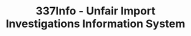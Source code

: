 ---
layout: default
bigquery: https://console.cloud.google.com/bigquery?p=patents-public-data&d=usitc_investigations&page=dataset&project=sheets-management-319211
citation: US International Trade Commission 337Info Unfair Import Investigations Information
  System
contributors: US International Trade Comission
cost: None
description: US International Trade Commission 337Info Unfair Import Investigations
  Information System contains data on investigations done under Section 337. Section
  337 declares the infringement of certain statutory intellectual property rights
  and other forms of unfair competition in import trade to be unlawful practices.
  Most Section 337 investigations involve allegations of patent or registered trademark
  infringement.
documentation: FAQ and tutorial available on the site
last_edit: Mon, 04 Apr 2022 19:10:40 GMT
location: https://pubapps2.usitc.gov/337external/
maintained_by: US International Trade Comission
schema_fields: '[''dateOfPublicationFrNotice'', ''teoProceedingInvolved'', ''investigationTermDate'',
  ''publication_number'', ''actualStartDateEvidHear'', ''issueDateOtherNonFinal'',
  ''teoReliefGranted'', ''markmanHearing'', ''htsNumbers'', ''ouiiParticipation'',
  ''gcAttorney'', ''title'', ''aljAssigned'', ''currentStatus'', ''finalIdOnViolationIssue'',
  ''id'', ''dateComplaintFiled'', ''targetDate'', ''investigationNo'', ''copyrightNumbers'',
  ''actualEndDateEvidHear'', ''internalRemand'', ''scheduledEndDateEvidHear'', ''investigationType'',
  ''reportingRequirements'', ''endDateMarkmanHearing'', ''finalDetNoViolation'', ''dateCreated'',
  ''patentNumber'', ''cafcAppeals'', ''teoIdIssueDate'', ''invUnfairAct'', ''teoIdDueDate'',
  ''ouiiAttorney'', ''finalDetViolation'', ''patentNumbers'', ''trademarkNumbers'',
  ''lastUpdated'', ''docketNo'', ''complainant'', ''currentActiveALJ'', ''respondent'',
  ''finalIdOnViolationDue'', ''startDateMarkmanHearing'', ''scheduledStartDateEvidHear'']'
shortname: unfair_import_investigations
tags:
- import
- legal
- trade
timeframe: 2008-2021 (prior to 2008 downloadable as a JSON file)
title: 337Info - Unfair Import Investigations Information System
uuid: 2721f5ec-e599-4890-9265-9706719fc71e
---